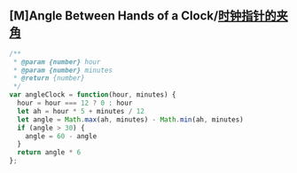 ## [M]Angle Between Hands of a Clock/[时钟指针的夹角](https://leetcode-cn.com/problems/angle-between-hands-of-a-clock/)


```js
/**
 * @param {number} hour
 * @param {number} minutes
 * @return {number}
 */
var angleClock = function(hour, minutes) {
  hour = hour === 12 ? 0 : hour
  let ah = hour * 5 + minutes / 12
  let angle = Math.max(ah, minutes) - Math.min(ah, minutes)
  if (angle > 30) {
    angle = 60 - angle
  }
  return angle * 6
};
```